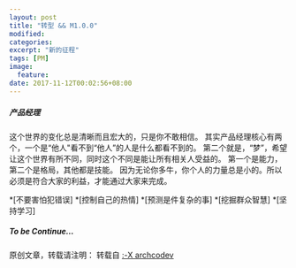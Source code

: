 ```yaml
---
layout: post
title: "转型 && M1.0.0"
modified:
categories: 
excerpt: "新的征程"
tags: [PM]
image:
  feature:
date: 2017-11-12T00:02:56+08:00
---
```

##### 产品经理

这个世界的变化总是清晰而且宏大的，只是你不敢相信。
其实产品经理核心有两个，一个是“他人"看不到“他人”的人是什么都看不到的。
第二个就是，“梦”，希望让这个世界有所不同，同时这个不同是能让所有相关人受益的。
第一个是能力，第二个是格局，其他都是技能。
因为无论你多牛，你个人的力量总是小的。所以必须是符合大家的利益，才能通过大家来完成。

*[不要害怕犯错误]
*[控制自己的热情]
*[预测是件复杂的事]
*[挖掘群众智慧]
*[坚持学习]


##### To be Continue…

原创文章，转载请注明： 转载自 <a href="http://archcodev.com">:-X archcodev</a>